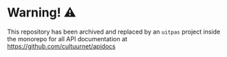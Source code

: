 # Warning! ⚠️

This repository has been archived and replaced by an `uitpas` project inside the monorepo for all API documentation at https://github.com/cultuurnet/apidocs
